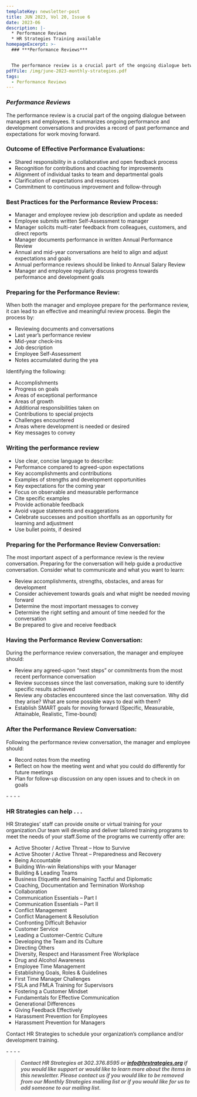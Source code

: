 ```yaml
---
templateKey: newsletter-post
title: JUN 2023, Vol 20, Issue 6
date: 2023-06
description: |-
  * Performance Reviews
  * HR Strategies Training available
homepageExcerpt: >-
  ### ***Performance Reviews***


  The performance review is a crucial part of the ongoing dialogue between managers and employees. It summarizes ongoing performance and development conversations and provides a record of past performance and expectations for work moving forward.
pdfFile: /img/june-2023-monthly-strategies.pdf
tags:
  - Performance Reviews
---
```

### ***Performance Reviews***

The performance review is a crucial part of the ongoing dialogue between managers and employees. It summarizes ongoing performance and development conversations and provides a record of past performance and expectations for work moving forward.

### Outcome of Effective Performance Evaluations:

* Shared responsibility in a collaborative and open feedback process
* Recognition for contributions and coaching for improvements
* Alignment of individual tasks to team and departmental goals
* Clarification of expectations and resources
* Commitment to continuous improvement and follow-through

### Best Practices for the Performance Review Process:

* Manager and employee review job description and update as needed
* Employee submits written Self-Assessment to manager
* Manager solicits multi-rater feedback from colleagues, customers, and direct reports
* Manager documents performance in written Annual Performance Review
* Annual and mid-year conversations are held to align and adjust expectations and goals
* Annual performance reviews should be linked to Annual Salary Review
* Manager and employee regularly discuss progress towards performance and development goals

### Preparing for the Performance Review:

When both the manager and employee prepare for the performance review, it can lead to an effective and meaningful review process. Begin the process by:

* Reviewing documents and conversations
* Last year’s performance review
* Mid-year check-ins
* Job description
* Employee Self-Assessment
* Notes accumulated during the yea

Identifying the following:

* Accomplishments
* Progress on goals
* Areas of exceptional performance
* Areas of growth
* Additional responsibilities taken on
* Contributions to special projects
* Challenges encountered
* Areas where development is needed or desired
* Key messages to convey

### Writing the performance review

* Use clear, concise language to describe:
* Performance compared to agreed-upon expectations
* Key accomplishments and contributions
* Examples of strengths and development opportunities
* Key expectations for the coming year
* Focus on observable and measurable performance
* Cite specific examples
* Provide actionable feedback
* Avoid vague statements and exaggerations
* Celebrate successes and position shortfalls as an opportunity for learning and adjustment
* Use bullet points, if desired

### Preparing for the Performance Review Conversation:

The most important aspect of a performance review is the review conversation. Preparing for the conversation will help guide a productive conversation. Consider what to communicate and what you want to learn:

* Review accomplishments, strengths, obstacles, and areas for development
* Consider achievement towards goals and what might be needed moving forward
* Determine the most important messages to convey
* Determine the right setting and amount of time needed for the conversation
* Be prepared to give and receive feedback

### Having the Performance Review Conversation:

During the performance review conversation, the manager and employee should:

* Review any agreed-upon “next steps” or commitments from the most recent performance conversation
* Review successes since the last conversation, making sure to identify specific results achieved
* Review any obstacles encountered since the last conversation. Why did they arise? What are some possible ways to deal with them?
* Establish SMART goals for moving forward (Specific, Measurable, Attainable, Realistic, Time-bound)

### After the Performance Review Conversation:

Following the performance review conversation, the manager and employee should:

* Record notes from the meeting
* Reflect on how the meeting went and what you could do differently for future meetings
* Plan for follow-up discussion on any open issues and to check in on goals

\-﻿ - - -

### HR Strategies can help . . .

HR Strategies’ staff can provide onsite or virtual training for your organization.Our team will develop and deliver tailored training programs to meet the needs of your staff.Some of the programs we currently offer are:

* Active Shooter / Active Threat – How to Survive
* Active Shooter / Active Threat – Preparedness and Recovery
* Being Accountable
* Building Win-win Relationships with your Manager
* Building & Leading Teams
* Business Etiquette and Remaining Tactful and Diplomatic
* Coaching, Documentation and Termination Workshop
* Collaboration
* Communication Essentials – Part I
* Communication Essentials – Part II
* Conflict Management
* Conflict Management & Resolution
* Confronting Difficult Behavior
* Customer Service
* Leading a Customer-Centric Culture
* Developing the Team and its Culture
* Directing Others
* Diversity, Respect and Harassment Free Workplace
* Drug and Alcohol Awareness
* Employee Time Management
* Establishing Goals, Roles & Guidelines
* First Time Manager Challenges
* FSLA and FMLA Training for Supervisors
* Fostering a Customer Mindset
* Fundamentals for Effective Communication
* Generational Differences
* Giving Feedback Effectively
* Harassment Prevention for Employees
* Harassment Prevention for Managers

Contact HR Strategies to schedule your organization’s compliance and/or development training.

\-﻿ - - -

> ***Contact HR Strategies at 302.376.8595 or info@hrstrategies.org if you would like support or would like to learn more about the items in this newsletter. Please contact us if you would like to be removed from our Monthly Strategies mailing list or if you would like for us to add someone to our mailing list.***